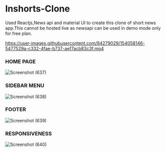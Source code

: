 # Inshorts-Clone
Used Reactjs,News api and material UI to create this clone of short news app.This cannot be hosted live as newsapi can be used in demo mode only for free plan.


https://user-images.githubusercontent.com/84279029/154058146-5477529a-c332-4fae-b737-aef7acb83c3f.mp4



<h3>HOME PAGE</h3>

![Screenshot (637)](https://user-images.githubusercontent.com/84279029/154533116-8174d7b0-7ab0-4e92-9f7e-0afbfef53739.png)

<h3>SIDEBAR MENU</h3>

![Screenshot (638)](https://user-images.githubusercontent.com/84279029/154533146-5d50a6e0-a200-4309-9cf0-3e3cfb465695.png)

<h3>FOOTER</h3>

![Screenshot (639)](https://user-images.githubusercontent.com/84279029/154533163-381c7134-8586-46a7-b75e-99bbd8ce36b4.png)

<h3>RESPONSIVENESS</h3>

![Screenshot (640)](https://user-images.githubusercontent.com/84279029/154533172-80d22f00-833b-4273-85f4-6d84539505d6.png)
